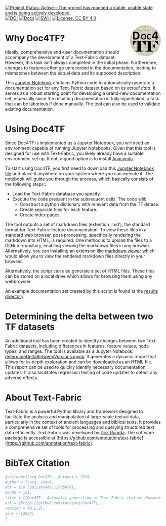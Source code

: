 [![Project Status: Active – The project has reached a stable, usable state and is being actively developed.](https://www.repostatus.org/badges/latest/active.svg)](https://www.repostatus.org/#active) [![DOI](https://zenodo.org/badge/DOI/10.5281/zenodo.12705876.svg)](https://doi.org/10.5281/zenodo.12705876)  [![Docs](https://img.shields.io/badge/docs-%F0%9F%93%96-success.svg)](https://tonyjurg.github.io/Doc4TF/) [![SWH](https://archive.softwareheritage.org/badge/origin/https://github.com/tonyjurg/Doc4TF)](https://archive.softwareheritage.org/browse/origin/https://github.com/tonyjurg/Doc4TF) [![License: CC BY 4.0](https://img.shields.io/badge/License-CC_BY%204.0-lightgrey.svg)](https://creativecommons.org/licenses/by/4.0/)

<img src="images/DOC4TF.png" width="100" height="100" style="float: right;">

# Why Doc4TF?

Ideally, comprehensive end-user documentation should accompany the development of a Text-Fabric dataset. However, this task isn't always completed in the initial phase. Furthermore, changes to features often go unrecorded in the documentation, leading to mismatches between the actual data and its supposed description.

This [Jupyter Notebook](https://github.com/tonyjurg/Doc4TF/blob/main/CreateFeatureDoc.ipynb) contains Python code to automatically generate a documentation set for any Text-Fabric dataset based on *its actual data*. It serves as a robust starting point for developing a brand-new documentation set, especially since the resulting documentation is fully hyperlinked, a task that can be laborious if done manually. The tool can also be used to validate existing documentation.

# Using Doc4TF 

Since Doc4TF is implemented as a Jupyter Notebook, you will need an environment capable of running Jupyter Notebooks.  Given that this tool is designed for use with Text-Fabric, you likely already have a suitable environment set up. If not, a good option is to install [Anaconda](https://www.anaconda.com/).

To start using Doc4TF, you first need to download this [Jupyter Notebook file](https://github.com/tonyjurg/Doc4TF/blob/main/CreateFeatureDoc.ipynb) and place it anywhere on your system where you can execute it. The notebook will guide you through the process, which basically consists of the following steps::
* Load the Text-Fabric database you specify.
* Execute the code pressent in the subsequent cells. The code will:
   * Construct a python dictionary with relevant data from the TF datase.
   * Create separate files for each feature.
   * Create index pages.

The tool outputs a set of markdown files (extention '.md'), the standard format for Text-Fabric feature documentation. To view these files in a standard web browser, post-processing, specifically rendering the markdown into HTML, is required. One method is to upload the files to a GitHub repository, enabling viewing the markdown files in any browser. Alternatively, you can installing an extension like [markdown viewer](https://github.com/simov/markdown-viewer) which would allow you to  view the rendered markdown files directly in your browser. 

Alternatively, the script can also generate a set of HTML files. These files can be stored on a local drive which allows for browsing them using any webbrowser.

An example documentation set created by this script is found at the [results directory](https://github.com/tonyjurg/Doc4TF/blob/main/results/featurebynodetype.md). 

# Determining the delta between two TF datasets

An additional tool has been created to identify changes between two Text-Fabric datasets, including differences in features, feature values, node types, and ranges. The tool is available as a Jupyter Notebook: [determineDeltaBetweenVersions.ipynb](tools/determineDeltaBetweenVersions.ipynb). It generates a dynamic report that allows for in-depth exploration and can be downloaded as an HTML file. This report can be used to quickly identify necessary documentation updates. It also facilitates regression testing of code updates to detect any adverse effects.

# About Text-Fabric

Text-Fabric is a powerful Python library and framework designed to facilitate the analysis and manipulation of large-scale textual data, particularly in the context of ancient languages and biblical texts. It provides a comprehensive set of tools for processing and querying structured text data efficiently. Text-Fabric was developed by [Dirk Roorda](https://github.com/dirkroorda). The software package is accessible at [https://github.com/annotation/text-fabric](https://github.com/annotation/text-fabric).

# BibTeX Citation

```bibtex
@software{Jurg_Doc4TF_-_Automatic_2024,
author = {Jurg, Tony},
doi = {10.5281/zenodo.12705876},
month = jul,
title = {{Doc4TF - Automatic generation of Text-Fabric feature documentation}},
url = {https://github.com/tonyjurg/Doc4TF},
version = {0.5.2},
year = {2024}
}
```
